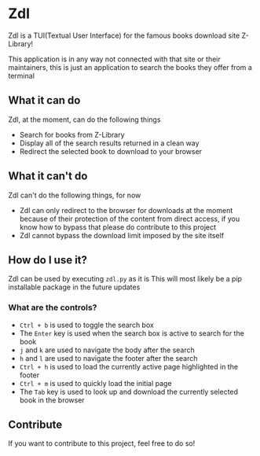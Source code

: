 # Zdl

Zdl is a TUI(Textual User Interface) for the famous books download site Z-Library!

This application is in any way not connected with that site or their maintainers, this is just an application to search the books they offer from a terminal

## What it can do

Zdl, at the moment, can do the following things

* Search for books from Z-Library
* Display all of the search results returned in a clean way
* Redirect the selected book to download to your browser

## What it can't do

Zdl can't do the following things, for now

* Zdl can only redirect to the browser for downloads at the moment because of their protection of the content from direct access, if you know how to bypass that please do contribute to this project
* Zdl cannot bypass the download limit imposed by the site itself

## How do I use it?

Zdl can be used by executing `zdl.py` as it is
This will most likely be a pip installable package in the future updates

### What are the controls?

* `Ctrl + b` is used to toggle the search box
* The `Enter` key is used when the search box is active to search for the book
* `j` and `k` are used to navigate the body after the search
* `h` and `l` are used to navigate the footer after the search
* `Ctrl + h` is used to load the currently active page highlighted in the footer
* `Ctrl + m` is used to quickly load the initial page
* The `Tab` key is used to look up and download the currently selected book in the browser

## Contribute

If you want to contribute to this project, feel free to do so!
